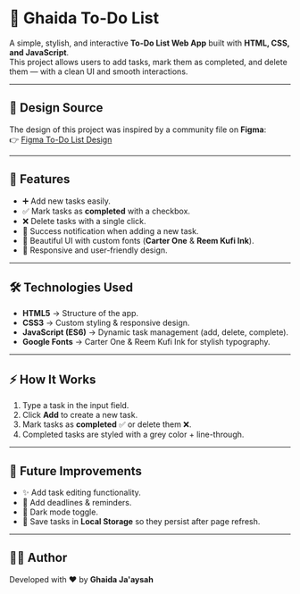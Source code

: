 # 📝 Ghaida To-Do List

A simple, stylish, and interactive **To-Do List Web App** built with **HTML, CSS, and JavaScript**.  
This project allows users to add tasks, mark them as completed, and delete them — with a clean UI and smooth interactions.  

---
## 🎨 Design Source
The design of this project was inspired by a community file on **Figma**:  
👉 [Figma To-Do List Design](https://www.figma.com/community/file/1457369137691535442)

---

## 🚀 Features
- ➕ Add new tasks easily.  
- ✅ Mark tasks as **completed** with a checkbox.  
- ❌ Delete tasks with a single click.  
- 🎉 Success notification when adding a new task.  
- 🎨 Beautiful UI with custom fonts (**Carter One** & **Reem Kufi Ink**).  
- 📱 Responsive and user-friendly design.  

---

## 🛠️ Technologies Used
- **HTML5** → Structure of the app.  
- **CSS3** → Custom styling & responsive design.  
- **JavaScript (ES6)** → Dynamic task management (add, delete, complete).  
- **Google Fonts** → Carter One & Reem Kufi Ink for stylish typography.  

---

## ⚡ How It Works
1. Type a task in the input field.  
2. Click **Add** to create a new task.  
3. Mark tasks as **completed** ✅ or delete them ❌.  
4. Completed tasks are styled with a grey color + line-through.  

---

## 📌 Future Improvements
- ✨ Add task editing functionality.  
- 📅 Add deadlines & reminders.  
- 🌙 Dark mode toggle.  
- 💾 Save tasks in **Local Storage** so they persist after page refresh.  

---

## 👩‍💻 Author
Developed with ❤️ by **Ghaida Ja'aysah**  
